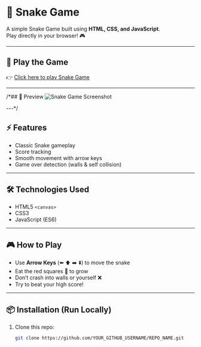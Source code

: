 # 🐍 Snake Game

A simple Snake Game built using **HTML, CSS, and JavaScript**.  
Play directly in your browser! 🎮

---

## 🚀 Play the Game
👉 [Click here to play Snake Game](https://Moussi0amine.github.io/snake_game/)

---

/*## 📸 Preview
![Snake Game Screenshot](screenshot.png)

---*/

## ⚡ Features
- Classic Snake gameplay
- Score tracking
- Smooth movement with arrow keys
- Game over detection (walls & self collision)

---

## 🛠️ Technologies Used
- HTML5 `<canvas>`
- CSS3
- JavaScript (ES6)

---

## 🎮 How to Play
- Use **Arrow Keys** (⬅️ ⬆️ ➡️ ⬇️) to move the snake  
- Eat the red squares 🍎 to grow  
- Don’t crash into walls or yourself ❌  
- Try to beat your high score!

---

## 📦 Installation (Run Locally)
1. Clone this repo:
   ```bash
   git clone https://github.com/YOUR_GITHUB_USERNAME/REPO_NAME.git
